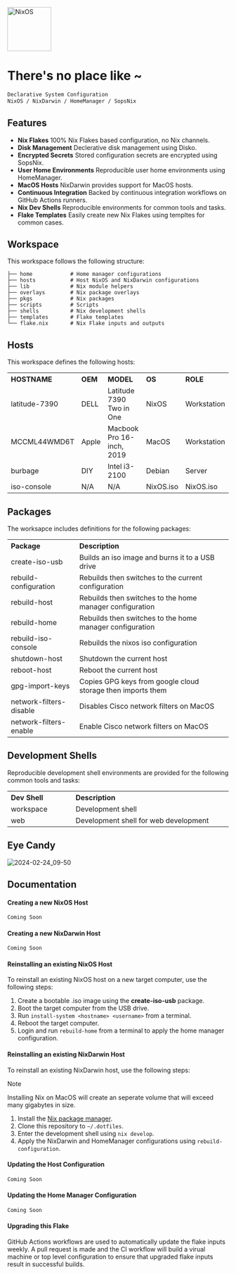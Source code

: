 [<img src="https://nixos.org/logo/nixos-logo-only-hires.png" width="100" alt="NixOS">](https://nixos.org)

# There's no place like ~

```ocaml
Declarative System Configuration
NixOS / NixDarwin / HomeManager / SopsNix
```

## Features

- **Nix Flakes** 100% Nix Flakes based configuration, no Nix channels.
- **Disk Management** Declerative disk management using Disko.
- **Encrypted Secrets** Stored configuration secrets are encrypted using SopsNix.
- **User Home Environments** Reproducible user home environments using HomeManager.
- **MacOS Hosts** NixDarwin provides support for MacOS hosts.
- **Continuous Integration** Backed by continuous integration workflows on GitHub Actions runners.
- **Nix Dev Shells** Reproducible environments for common tools and tasks.
- **Flake Templates** Easily create new Nix Flakes using templtes for common cases.

## Workspace

This workspace follows the following structure:

```
├── home            # Home manager configurations
├── hosts           # Host NixOS and NixDarwin configurations
├── lib             # Nix module helpers
├── overlays        # Nix package overlays
├── pkgs            # Nix packages
├── scripts         # Scripts
├── shells          # Nix development shells
├── templates       # Flake templates
└── flake.nix       # Nix Flake inputs and outputs
```

## Hosts

This workspace defines the following hosts:

<table>
    <tr>
        <th width="100" align="left">HOSTNAME</th>
        <th width="100" align="left">OEM</th>
        <th width="482" align="left">MODEL</th>
        <th width="100" align="left">OS</th>
        <th width="100" align="left">ROLE</th>
    </tr>
    <tr>
        <td>latitude-7390</td>
        <td>DELL</td>
        <td>Latitude 7390 Two in One</td>
        <td>NixOS</td>
        <td>Workstation</td>
    </tr>
    <tr>
        <td>MCCML44WMD6T</td>
        <td>Apple</td>
        <td>Macbook Pro 16-inch, 2019</td>
        <td>MacOS</td>
        <td>Workstation</td>
    </tr>
    <tr>
        <td>burbage</td>
        <td>DIY</td>
        <td>Intel i3-2100</td>
        <td>Debian</td>
        <td>Server</td>
    </tr>
    <tr>
        <td>iso-console</td>
        <td>N/A</td>
        <td>N/A</td>
        <td>NixOS.iso</td>
        <td>NixOS.iso</td>
    </tr>
</table>

## Packages

The worksapce includes definitions for the following packages:

<table>
    <tr>
        <th width="200" align="left">Package</th>
        <th width="682" align="left">Description</th>
    </tr>
    <tr>
        <td>create-iso-usb</td>
        <td>Builds an iso image and burns it to a USB drive</td>
    </tr>
    <tr>
        <td>rebuild-configuration</td>
        <td>Rebuilds then switches to the current configuration</td>
    </tr>
    <tr>
        <td>rebuild-host</td>
        <td>Rebuilds then switches to the home manager configuration</td>
    </tr>
    <tr>
        <td>rebuild-home</td>
        <td>Rebuilds then switches to the home manager configuration</td>
    </tr>
    <tr>
        <td>rebuild-iso-console</td>
        <td>Rebuilds the nixos iso configuration</td>
    </tr>
    <tr>
        <td>shutdown-host</td>
        <td>Shutdown the current host</td>
    </tr>
    <tr>
        <td>reboot-host</td>
        <td>Reboot the current host</td>
    </tr>
    <tr>
        <td>gpg-import-keys</td>
        <td>Copies GPG keys from google cloud storage then imports them</td>
    </tr>
    <tr>
        <td>network-filters-disable</td>
        <td>Disables Cisco network filters on MacOS</td>
    </tr>
    <tr>
        <td>network-filters-enable</td>
        <td>Enable Cisco network filters on MacOS</td>
    </tr>
</table>

## Development Shells

Reproducible development shell environments are provided for the following common tools and tasks:

<table>
    <tr>
        <th width="200" align="left">Dev Shell</th>
        <th width="682" align="left">Description</th>
    </tr>
    <tr>
        <td>workspace</td>
        <td>Development shell</td>
    </tr>
    <tr>
        <td>web</td>
        <td>Development shell for web development</td>
    </tr>
</table>

## Eye Candy

![2024-02-24_09-50](https://github.com/dominicegginton/dotfiles/assets/28626241/658cfb6d-96aa-4692-ad0e-891c7a081a60)

## Documentation

#### Creating a new NixOS Host

```ocaml
Coming Soon
```

#### Creating a new NixDarwin Host

```ocaml
Coming Soon
```

#### Reinstalling an existing NixOS Host

To reinstall an existing NixOS host on a new target computer, use the following steps:

1. Create a bootable .iso image using the **create-iso-usb** package.
2. Boot the target computer from the USB drive.
3. Run `install-system <hostname> <username>` from a terminal.
4. Reboot the target computer.
5. Login and run `rebuild-home` from a terminal to apply the home manager configuration.

#### Reinstalling an existing NixDarwin Host

To reinstall an existing NixDarwin host, use the following steps:

> [!NOTE]
> Installing Nix on MacOS will create an seperate volume that will exceed many gigabytes in size.

1. Install the [Nix package manager](https://nixos.org/download#nix-install-macos).
2. Clone this repository to `~/.dotfiles`.
3. Enter the development shell using `nix develop`.
4. Apply the NixDarwin and HomeManager configurations using `rebuild-configuration`.

#### Updating the Host Configuration

```ocaml
Coming Soon
```

#### Updating the Home Manager Configuration

```ocaml
Coming Soon
```

#### Upgrading this Flake

GitHub Actions workflows are used to automatically update the flake inputs
weekly. A pull request is made and the CI workflow will build a virual machine
or top level configuration to ensure that upgraded flake inputs result in
successful builds.

